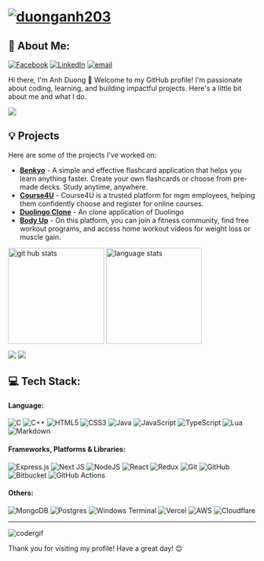 # [![duonganh203](https://i.imgur.com/an1XXXl.png)](#)
## 💫 About Me:
[![Facebook](https://img.shields.io/badge/Facebook-%231877F2.svg?logo=Facebook&logoColor=white)](https://facebook.com/hoa152) [![LinkedIn](https://img.shields.io/badge/LinkedIn-%230077B5.svg?logo=linkedin&logoColor=white)](https://linkedin.com/in/anhduong2003) [![email](https://img.shields.io/badge/Email-D14836?logo=gmail&logoColor=white)](mailto:rankill52@gmail.com)

Hi there, I'm Anh Duong 👋 Welcome to my GitHub profile! I'm passionate about coding, learning, and building impactful projects. Here's a little bit about me and what I do.

![](https://komarev.com/ghpvc/?username=duonganh203)

## 💡 Projects
Here are some of the projects I've worked on:
- [**Benkyo**](https://github.com/duonganh203/benkyo) - A simple and effective flashcard application that helps you learn anything faster. Create your own flashcards or choose from pre-made decks. Study anytime, anywhere.
- [**Course4U**](https://github.com/duonganh203/course-4-u) - Course4U is a trusted platform for mgm employees, helping them confidently choose and register for online courses.
- [**Duolingo Clone**](https://github.com/duonganh203/duolingo-clone) - An clone application of Duolingo
- [**Body Up**](https://github.com/duonganh203/body-up-fe) - On this platform, you can join a fitness community, find free workout programs, and access home workout videos for weight loss or muscle gain.

<img align='center' src='https://github-readme-stats.vercel.app/api?username=duonganh203&theme=catppuccin_mocha&hide_border=false&include_all_commits=false&count_private=false' alt='git hub stats' height='195px'>
<img align='center' src='https://github-readme-stats.vercel.app/api/top-langs/?username=duonganh203&theme=catppuccin_mocha&hide_border=false&include_all_commits=false&count_private=false&layout=compact' alt='language stats' height='195px'>

![](https://github-readme-stats.vercel.app/api?username=duonganh203&theme=catppuccin_mocha&hide_border=false&include_all_commits=false&count_private=false)
![](https://github-readme-stats.vercel.app/api/top-langs/?username=duonganh203&theme=catppuccin_mocha&hide_border=false&include_all_commits=false&count_private=false&layout=compact)

## 💻 Tech Stack:
#### Language:
![C](https://img.shields.io/badge/c-%2300599C.svg?style=for-the-badge&logo=c&logoColor=white) ![C++](https://img.shields.io/badge/c++-%2300599C.svg?style=for-the-badge&logo=c%2B%2B&logoColor=white) ![HTML5](https://img.shields.io/badge/html5-%23E34F26.svg?style=for-the-badge&logo=html5&logoColor=white) ![CSS3](https://img.shields.io/badge/css3-%231572B6.svg?style=for-the-badge&logo=css3&logoColor=white) ![Java](https://img.shields.io/badge/java-%23ED8B00.svg?style=for-the-badge&logo=openjdk&logoColor=white) ![JavaScript](https://img.shields.io/badge/javascript-%23323330.svg?style=for-the-badge&logo=javascript&logoColor=%23F7DF1E) ![TypeScript](https://img.shields.io/badge/typescript-%23007ACC.svg?style=for-the-badge&logo=typescript&logoColor=white) ![Lua](https://img.shields.io/badge/lua-%232C2D72.svg?style=for-the-badge&logo=lua&logoColor=white) ![Markdown](https://img.shields.io/badge/markdown-%23000000.svg?style=for-the-badge&logo=markdown&logoColor=white) 
#### Frameworks, Platforms & Libraries:
 ![Express.js](https://img.shields.io/badge/express.js-%23404d59.svg?style=for-the-badge&logo=express&logoColor=%2361DAFB) ![Next JS](https://img.shields.io/badge/Next-black?style=for-the-badge&logo=next.js&logoColor=white) ![NodeJS](https://img.shields.io/badge/node.js-6DA55F?style=for-the-badge&logo=node.js&logoColor=white) ![React](https://img.shields.io/badge/react-%2320232a.svg?style=for-the-badge&logo=react&logoColor=%2361DAFB) ![Redux](https://img.shields.io/badge/redux-%23593d88.svg?style=for-the-badge&logo=redux&logoColor=white) ![Git](https://img.shields.io/badge/git-%23F05033.svg?style=for-the-badge&logo=git&logoColor=white) ![GitHub](https://img.shields.io/badge/github-%23121011.svg?style=for-the-badge&logo=github&logoColor=white) ![Bitbucket](https://img.shields.io/badge/bitbucket-%230047B3.svg?style=for-the-badge&logo=bitbucket&logoColor=white) ![GitHub Actions](https://img.shields.io/badge/github%20actions-%232671E5.svg?style=for-the-badge&logo=githubactions&logoColor=white)
#### Others:
![MongoDB](https://img.shields.io/badge/MongoDB-%234ea94b.svg?style=for-the-badge&logo=mongodb&logoColor=white) ![Postgres](https://img.shields.io/badge/postgres-%23316192.svg?style=for-the-badge&logo=postgresql&logoColor=white) ![Windows Terminal](https://img.shields.io/badge/Windows%20Terminal-%234D4D4D.svg?style=for-the-badge&logo=windows-terminal&logoColor=white) ![Vercel](https://img.shields.io/badge/vercel-%23000000.svg?style=for-the-badge&logo=vercel&logoColor=white) ![AWS](https://img.shields.io/badge/AWS-%23FF9900.svg?style=for-the-badge&logo=amazon-aws&logoColor=white) ![Cloudflare](https://img.shields.io/badge/Cloudflare-F38020?style=for-the-badge&logo=Cloudflare&logoColor=white)

---

![codergif](https://media0.giphy.com/media/v1.Y2lkPTc5MGI3NjExOWdobWdsbG4yY3Y0d2ppYXZ2andmczJ5NWFsZHpuMjBldWdiOGU5cSZlcD12MV9pbnRlcm5hbF9naWZfYnlfaWQmY3Q9Zw/y5qUfgT4Vxwzr5nB6f/giphy.gif)

Thank you for visiting my profile! Have a great day! 😊

